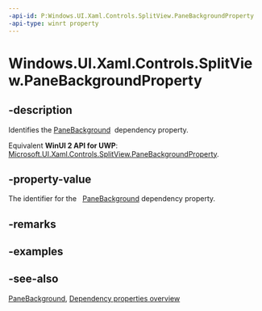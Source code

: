 ```yaml
---
-api-id: P:Windows.UI.Xaml.Controls.SplitView.PaneBackgroundProperty
-api-type: winrt property
---
```


<!-- Property syntax
public Windows.UI.Xaml.DependencyProperty PaneBackgroundProperty { get; }
-->

# Windows.UI.Xaml.Controls.SplitView.PaneBackgroundProperty

## -description
Identifies the [PaneBackground](splitview_panebackground.md)  dependency property.

Equivalent **WinUI 2 API for UWP**: [Microsoft.UI.Xaml.Controls.SplitView.PaneBackgroundProperty](/windows/winui/api/microsoft.ui.xaml.controls.splitview.panebackgroundproperty).

## -property-value
The identifier for the   [PaneBackground](splitview_panebackground.md) dependency property.

## -remarks

## -examples

## -see-also
[PaneBackground](splitview_panebackground.md), [Dependency properties overview](/windows/uwp/xaml-platform/dependency-properties-overview)
